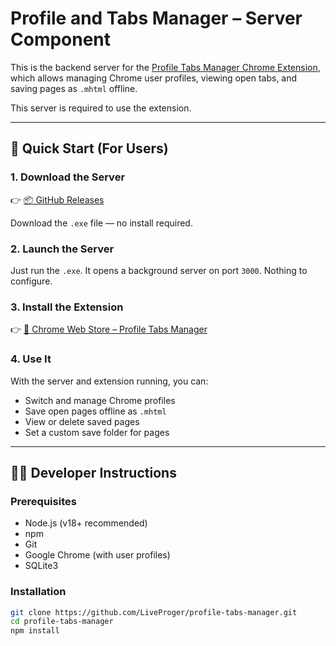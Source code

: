 # Profile and Tabs Manager – Server Component

This is the backend server for the [Profile Tabs Manager Chrome Extension](https://chromewebstore.google.com/detail/profile-and-tabs-manager/edhaohmmppcambblkdnlecnakgfkgpln), which allows managing Chrome user profiles, viewing open tabs, and saving pages as `.mhtml` offline.

This server is required to use the extension.

---

## 🚀 Quick Start (For Users)

### 1. Download the Server

👉 [📦 GitHub Releases](https://github.com/LiveProger/profile-tabs-manager/releases/tag/reliz)

Download the `.exe` file — no install required.

### 2. Launch the Server

Just run the `.exe`. It opens a background server on port `3000`. Nothing to configure.

### 3. Install the Extension

👉 [🧩 Chrome Web Store – Profile Tabs Manager](https://chrome.google.com/webstore/detail/profile-tabs-manager/)

### 4. Use It

With the server and extension running, you can:

- Switch and manage Chrome profiles
- Save open pages offline as `.mhtml`
- View or delete saved pages
- Set a custom save folder for pages

---

## 👨‍💻 Developer Instructions

### Prerequisites

- Node.js (v18+ recommended)
- npm
- Git
- Google Chrome (with user profiles)
- SQLite3

### Installation

```bash
git clone https://github.com/LiveProger/profile-tabs-manager.git
cd profile-tabs-manager
npm install
